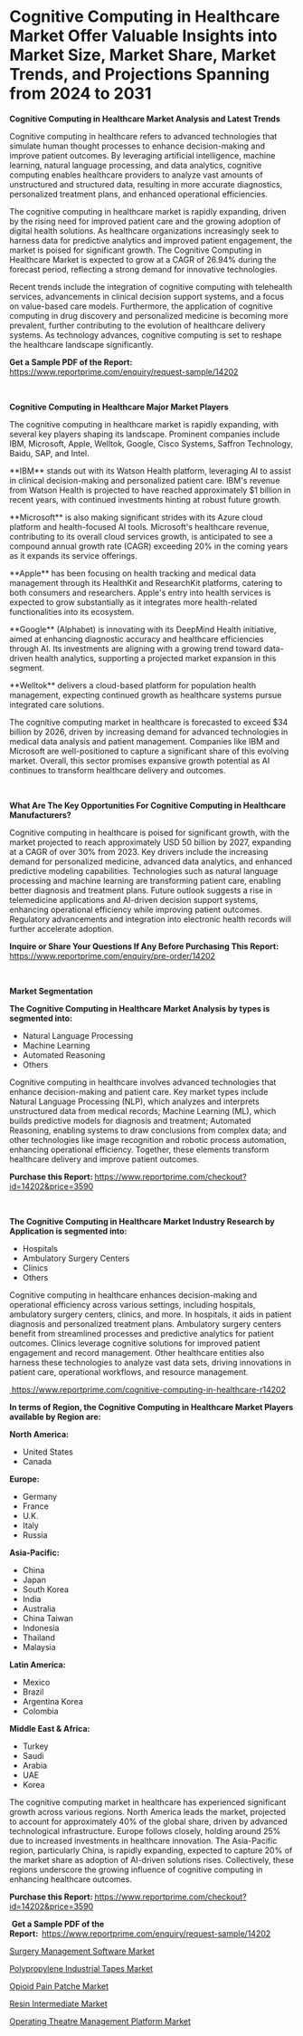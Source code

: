 <p><h1>Cognitive Computing in Healthcare Market Offer Valuable Insights into Market Size, Market Share, Market Trends, and Projections Spanning from 2024 to 2031</h1></p><p><strong>Cognitive Computing in Healthcare Market Analysis and Latest Trends</strong></p>
<p><p>Cognitive computing in healthcare refers to advanced technologies that simulate human thought processes to enhance decision-making and improve patient outcomes. By leveraging artificial intelligence, machine learning, natural language processing, and data analytics, cognitive computing enables healthcare providers to analyze vast amounts of unstructured and structured data, resulting in more accurate diagnostics, personalized treatment plans, and enhanced operational efficiencies.</p><p>The cognitive computing in healthcare market is rapidly expanding, driven by the rising need for improved patient care and the growing adoption of digital health solutions. As healthcare organizations increasingly seek to harness data for predictive analytics and improved patient engagement, the market is poised for significant growth. The Cognitive Computing in Healthcare Market is expected to grow at a CAGR of 26.94% during the forecast period, reflecting a strong demand for innovative technologies.</p><p>Recent trends include the integration of cognitive computing with telehealth services, advancements in clinical decision support systems, and a focus on value-based care models. Furthermore, the application of cognitive computing in drug discovery and personalized medicine is becoming more prevalent, further contributing to the evolution of healthcare delivery systems. As technology advances, cognitive computing is set to reshape the healthcare landscape significantly.</p></p>
<p><strong>Get a Sample PDF of the Report:&nbsp;</strong> <a href="https://www.reportprime.com/enquiry/request-sample/14202">https://www.reportprime.com/enquiry/request-sample/14202</a></p>
<p>&nbsp;</p>
<p><strong>Cognitive Computing in Healthcare Major Market Players</strong></p>
<p><p>The cognitive computing in healthcare market is rapidly expanding, with several key players shaping its landscape. Prominent companies include IBM, Microsoft, Apple, Welltok, Google, Cisco Systems, Saffron Technology, Baidu, SAP, and Intel.</p><p>**IBM** stands out with its Watson Health platform, leveraging AI to assist in clinical decision-making and personalized patient care. IBM's revenue from Watson Health is projected to have reached approximately $1 billion in recent years, with continued investments hinting at robust future growth.</p><p>**Microsoft** is also making significant strides with its Azure cloud platform and health-focused AI tools. Microsoft's healthcare revenue, contributing to its overall cloud services growth, is anticipated to see a compound annual growth rate (CAGR) exceeding 20% in the coming years as it expands its service offerings.</p><p>**Apple** has been focusing on health tracking and medical data management through its HealthKit and ResearchKit platforms, catering to both consumers and researchers. Apple's entry into health services is expected to grow substantially as it integrates more health-related functionalities into its ecosystem.</p><p>**Google** (Alphabet) is innovating with its DeepMind Health initiative, aimed at enhancing diagnostic accuracy and healthcare efficiencies through AI. Its investments are aligning with a growing trend toward data-driven health analytics, supporting a projected market expansion in this segment.</p><p>**Welltok** delivers a cloud-based platform for population health management, expecting continued growth as healthcare systems pursue integrated care solutions. </p><p>The cognitive computing market in healthcare is forecasted to exceed $34 billion by 2026, driven by increasing demand for advanced technologies in medical data analysis and patient management. Companies like IBM and Microsoft are well-positioned to capture a significant share of this evolving market. Overall, this sector promises expansive growth potential as AI continues to transform healthcare delivery and outcomes.</p></p>
<p>&nbsp;</p>
<p><strong>What Are The Key Opportunities For Cognitive Computing in Healthcare Manufacturers?</strong></p>
<p><p>Cognitive computing in healthcare is poised for significant growth, with the market projected to reach approximately USD 50 billion by 2027, expanding at a CAGR of over 30% from 2023. Key drivers include the increasing demand for personalized medicine, advanced data analytics, and enhanced predictive modeling capabilities. Technologies such as natural language processing and machine learning are transforming patient care, enabling better diagnosis and treatment plans. Future outlook suggests a rise in telemedicine applications and AI-driven decision support systems, enhancing operational efficiency while improving patient outcomes. Regulatory advancements and integration into electronic health records will further accelerate adoption.</p></p>
<p><strong>Inquire or Share Your Questions If Any Before Purchasing This Report:</strong> <a href="https://www.reportprime.com/enquiry/pre-order/14202">https://www.reportprime.com/enquiry/pre-order/14202</a></p>
<p>&nbsp;</p>
<p><strong>Market Segmentation</strong></p>
<p><strong>The Cognitive Computing in Healthcare Market Analysis by types is segmented into:</strong></p>
<p><ul><li>Natural Language Processing</li><li>Machine Learning</li><li>Automated Reasoning</li><li>Others</li></ul></p>
<p><p>Cognitive computing in healthcare involves advanced technologies that enhance decision-making and patient care. Key market types include Natural Language Processing (NLP), which analyzes and interprets unstructured data from medical records; Machine Learning (ML), which builds predictive models for diagnosis and treatment; Automated Reasoning, enabling systems to draw conclusions from complex data; and other technologies like image recognition and robotic process automation, enhancing operational efficiency. Together, these elements transform healthcare delivery and improve patient outcomes.</p></p>
<p><strong>Purchase this Report:&nbsp;</strong><a href="https://www.reportprime.com/checkout?id=14202&price=3590">https://www.reportprime.com/checkout?id=14202&price=3590</a></p>
<p>&nbsp;</p>
<p><strong>The Cognitive Computing in Healthcare Market Industry Research by Application is segmented into:</strong></p>
<p><ul><li>Hospitals</li><li>Ambulatory Surgery Centers</li><li>Clinics</li><li>Others</li></ul></p>
<p><p>Cognitive computing in healthcare enhances decision-making and operational efficiency across various settings, including hospitals, ambulatory surgery centers, clinics, and more. In hospitals, it aids in patient diagnosis and personalized treatment plans. Ambulatory surgery centers benefit from streamlined processes and predictive analytics for patient outcomes. Clinics leverage cognitive solutions for improved patient engagement and record management. Other healthcare entities also harness these technologies to analyze vast data sets, driving innovations in patient care, operational workflows, and resource management.</p></p>
<p><a href="https://www.reportprime.com/cognitive-computing-in-healthcare-r14202">&nbsp;https://www.reportprime.com/cognitive-computing-in-healthcare-r14202</a></p>
<p><strong>In terms of Region, the Cognitive Computing in Healthcare Market Players available by Region are:</strong></p>
<p>
    <p> <strong> North America: </strong>
        <ul>
            <li>United States</li>
            <li>Canada</li>
        </ul>
        </p> 
    <p> <strong> Europe: </strong>
        <ul>
            <li>Germany</li>
            <li>France</li>
            <li>U.K.</li>
            <li>Italy</li>
            <li>Russia</li>
        </ul>
        </p> 
    <p> <strong> Asia-Pacific: </strong>
        <ul>
            <li>China</li>
            <li>Japan</li>
            <li>South Korea</li>
            <li>India</li>
            <li>Australia</li>
            <li>China Taiwan</li>
            <li>Indonesia</li>
            <li>Thailand</li>
            <li>Malaysia</li>
        </ul>
        </p> 
    <p> <strong> Latin America: </strong>
        <ul>
            <li>Mexico</li>
            <li>Brazil</li>
            <li>Argentina Korea</li>
            <li>Colombia</li>
        </ul>
        </p> 
    <p> <strong> Middle East & Africa: </strong>
        <ul>
            <li>Turkey</li>
            <li>Saudi</li>
            <li>Arabia</li>
            <li>UAE</li>
            <li>Korea</li>
        </ul>
    </p>
    </p>
<p><p>The cognitive computing market in healthcare has experienced significant growth across various regions. North America leads the market, projected to account for approximately 40% of the global share, driven by advanced technological infrastructure. Europe follows closely, holding around 25% due to increased investments in healthcare innovation. The Asia-Pacific region, particularly China, is rapidly expanding, expected to capture 20% of the market share as adoption of AI-driven solutions rises. Collectively, these regions underscore the growing influence of cognitive computing in enhancing healthcare outcomes.</p></p>
<p><strong>Purchase this Report: </strong><a href="https://www.reportprime.com/checkout?id=14202&price=3590">https://www.reportprime.com/checkout?id=14202&price=3590</a></p>
<p>&nbsp;<strong>Get a Sample PDF of the Report:&nbsp;&nbsp;</strong><a href="https://www.reportprime.com/enquiry/request-sample/14202">https://www.reportprime.com/enquiry/request-sample/14202</a></p>
<p><strong></strong></p>
<p><p><a href="https://issuu.com/reportprime-2/docs/surgery-management-software-market-_be5243506d264e">Surgery Management Software Market</a></p><p><a href="https://medium.com/@timgant43/the-polypropylene-industrial-tapes-market-insights-report-offers-an-in-depth-and-thorough-3426bc2b0d9d">Polypropylene Industrial Tapes Market</a></p><p><a href="https://medium.com/@timgant43/the-opioid-pain-patche-market-report-analyzes-important-operational-and-performance-data-so-one-aaef7f28147a">Opioid Pain Patche Market</a></p><p><a href="https://www.linkedin.com/pulse/charting-future-comprehensive-analysis-global-resin-intermediate-aydwe?trackingId=FgyYpqsKRWeO07BgcGLJ3Q%3D%3D">Resin Intermediate Market</a></p><p><a href="https://issuu.com/reportprime-2/docs/operating-theatre-management-platfo_5d11de946e84d0">Operating Theatre Management Platform Market</a></p></p>